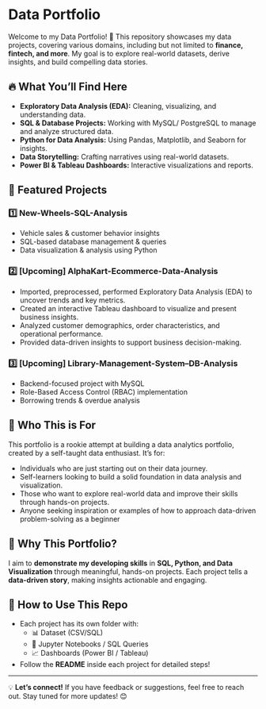 # Data Portfolio

Welcome to my Data Portfolio! 🚀 This repository showcases my data projects, covering various domains, including but not limited to **finance, fintech, and more**. My goal is to explore real-world datasets, derive insights, and build compelling data stories.

## 🔥 What You’ll Find Here
- **Exploratory Data Analysis (EDA):** Cleaning, visualizing, and understanding data.
- **SQL & Database Projects:** Working with MySQL/ PostgreSQL to manage and analyze structured data.
- **Python for Data Analysis:** Using Pandas, Matplotlib, and Seaborn for insights.
- **Data Storytelling:** Crafting narratives using real-world datasets.
- **Power BI & Tableau Dashboards:** Interactive visualizations and reports.

## 📂 Featured Projects
### 1️⃣ **New-Wheels-SQL-Analysis**
   - Vehicle sales & customer behavior insights
   - SQL-based database management & queries
   - Data visualization & analysis using Python

### 2️⃣ **[Upcoming] AlphaKart-Ecommerce-Data-Analysis**
  - Imported, preprocessed, performed Exploratory Data Analysis (EDA) to uncover trends and key metrics.
  - Created an interactive Tableau dashboard to visualize and present business insights.
  - Analyzed customer demographics, order characteristics, and operational performance.
  - Provided data-driven insights to support business decision-making.

### 3️⃣ **[Upcoming] Library-Management-System–DB-Analysis**
  - Backend-focused project with MySQL
  - Role-Based Access Control (RBAC) implementation
  - Borrowing trends & overdue analysis

## 👥 Who This is For
This portfolio is a rookie attempt at building a data analytics portfolio, created by a self-taught data enthusiast. It’s for:
- Individuals who are just starting out on their data journey.
- Self-learners looking to build a solid foundation in data analysis and visualization.
- Those who want to explore real-world data and improve their skills through hands-on projects.
- Anyone seeking inspiration or examples of how to approach data-driven problem-solving as a beginner

## 🎯 Why This Portfolio?
I aim to **demonstrate my developing skills** in **SQL, Python, and Data Visualization** through meaningful, hands-on projects. Each project tells a **data-driven story**, making insights actionable and engaging.

## 📌 How to Use This Repo
- Each project has its own folder with:
  - 📊 Dataset (CSV/SQL)
  - 📝 Jupyter Notebooks / SQL Queries
  - 📈 Dashboards (Power BI / Tableau)
- Follow the **README** inside each project for detailed steps!

---

💡 **Let’s connect!** If you have feedback or suggestions, feel free to reach out. Stay tuned for more updates! 😊
